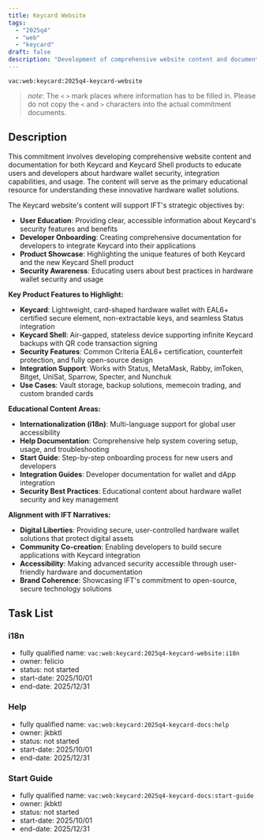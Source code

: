 ```yaml
---
title: Keycard Website
tags:
  - "2025q4"
  - "web"
  - "keycard"
draft: false
description: "Development of comprehensive website content and documentation for Keycard and Keycard Shell products to educate users and developers about hardware wallet security and integration capabilities."
---
```


`vac:web:keycard:2025q4-keycard-website`

> *note*: The `<` `>` mark places where information has to be filled in. Please do not copy the `<` and `>` characters into the actual commitment documents.
## Description

This commitment involves developing comprehensive website content and documentation for both Keycard and Keycard Shell products to educate users and developers about hardware wallet security, integration capabilities, and usage. The content will serve as the primary educational resource for understanding these innovative hardware wallet solutions.

The Keycard website's content will support IFT's strategic objectives by:
- **User Education**: Providing clear, accessible information about Keycard's security features and benefits
- **Developer Onboarding**: Creating comprehensive documentation for developers to integrate Keycard into their applications
- **Product Showcase**: Highlighting the unique features of both Keycard and the new Keycard Shell product
- **Security Awareness**: Educating users about best practices in hardware wallet security and usage

**Key Product Features to Highlight:**
- **Keycard**: Lightweight, card-shaped hardware wallet with EAL6+ certified secure element, non-extractable keys, and seamless Status integration
- **Keycard Shell**: Air-gapped, stateless device supporting infinite Keycard backups with QR code transaction signing
- **Security Features**: Common Criteria EAL6+ certification, counterfeit protection, and fully open-source design
- **Integration Support**: Works with Status, MetaMask, Rabby, imToken, Bitget, UniSat, Sparrow, Specter, and Nunchuk
- **Use Cases**: Vault storage, backup solutions, memecoin trading, and custom branded cards

**Educational Content Areas:**
- **Internationalization (i18n)**: Multi-language support for global user accessibility
- **Help Documentation**: Comprehensive help system covering setup, usage, and troubleshooting
- **Start Guide**: Step-by-step onboarding process for new users and developers
- **Integration Guides**: Developer documentation for wallet and dApp integration
- **Security Best Practices**: Educational content about hardware wallet security and key management

**Alignment with IFT Narratives:**
- **Digital Liberties**: Providing secure, user-controlled hardware wallet solutions that protect digital assets
- **Community Co-creation**: Enabling developers to build secure applications with Keycard integration
- **Accessibility**: Making advanced security accessible through user-friendly hardware and documentation
- **Brand Coherence**: Showcasing IFT's commitment to open-source, secure technology solutions


## Task List

### i18n

* fully qualified name: `vac:web:keycard:2025q4-keycard-website:i18n`
* owner: felicio 
* status: not started
* start-date: 2025/10/01
* end-date: 2025/12/31

### Help

* fully qualified name: `vac:web:keycard:2025q4-keycard-docs:help`
* owner: jkbktl
* status: not started
* start-date: 2025/10/01
* end-date: 2025/12/31

### Start Guide

* fully qualified name: `vac:web:keycard:2025q4-keycard-docs:start-guide`
* owner: jkbktl
* status: not started
* start-date: 2025/10/01
* end-date: 2025/12/31

